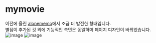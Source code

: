 # mymovie
이전에 올린 [alonememo](https://github.com/zeonga1102/alonememo "해당 레포지토리로 이동합니다")에서 조금 더 발전한 형태입니다.<br>
별점이 추가된 것 외에 기능적인 측면은 동일하며 페이지 디자인이 바뀌었습니다.
![image](https://user-images.githubusercontent.com/71905164/163928841-4d59a350-4c4e-4572-b4e2-a0767f7bf7a1.png)
![image](https://user-images.githubusercontent.com/71905164/163933857-d426e481-6d40-4fbd-9c7c-526646820251.png)
